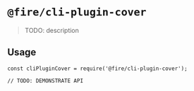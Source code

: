 # `@fire/cli-plugin-cover`

> TODO: description

## Usage

```
const cliPluginCover = require('@fire/cli-plugin-cover');

// TODO: DEMONSTRATE API
```
